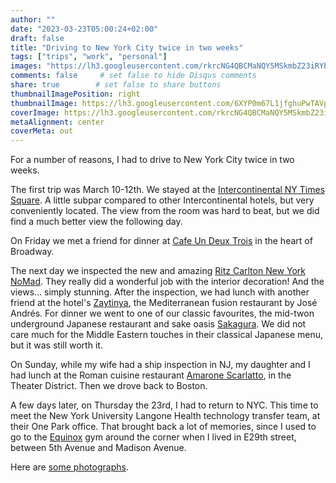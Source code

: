 ```yaml
---
author: ""
date: "2023-03-23T05:00:24+02:00"
draft: false
title: "Driving to New York City twice in two weeks"
tags: ["trips", "work", "personal"]
images: "https://lh3.googleusercontent.com/rkrcNG4QBCMaNQY5MSkmbZ23iRYbhtr-RxvkE128piwhKIz1W-OfJBZHy5BYK-SkNawxb_JnMXKvsSoLdMRn8-xmveViMSyssXEokXcL0OV4cj_lsboCiu2UVbETwfZDKgKbkLHsFLk=w2400"
comments: false     # set false to hide Disqus comments
share: true        # set false to share buttons
thumbnailImagePosition: right
thumbnailImage: https://lh3.googleusercontent.com/6XYP0m67L1jfghuPwTAVpqjxFjV-GG1hJBdNhZlf30d5Fn7LRfo-DiNlBift44Gp3E6YZFgz39ozk9f5KALPb4BfcXQG2QgwJpmKG3jGzuDqfsxXp4GVyoEDE8gCyIODnJkh4md8Xs4=w2400
coverImage: https://lh3.googleusercontent.com/rkrcNG4QBCMaNQY5MSkmbZ23iRYbhtr-RxvkE128piwhKIz1W-OfJBZHy5BYK-SkNawxb_JnMXKvsSoLdMRn8-xmveViMSyssXEokXcL0OV4cj_lsboCiu2UVbETwfZDKgKbkLHsFLk=w2400
metaAlignment: center
coverMeta: out
---
```


For a number of reasons, I had to drive to New York City twice in two weeks.

<!--more-->

The first trip was March 10-12th. We stayed at the [Intercontinental NY Times Square](https://www.interconny.com/). A little subpar compared to other Intercontinental hotels, but very conveniently located. The view from the room was hard to beat, but we did find a much better view the following day.

On Friday we met a friend for dinner at [Cafe Un Deux Trois](https://www.cafeundeuxtrois.com/) in the heart of Broadway. 

The next day we inspected the new and amazing [Ritz Carlton New York NoMad](https://www.ritzcarlton.com/en/hotels/new-york/nomad#Hotel). They really did a wonderful job with the interior decoration! And the views... simply stunning. After the inspection, we had lunch with another friend at the hotel's [Zaytinya](https://www.ritzcarlton.com/en/hotels/new-york/nomad/dining/zaytinya), the Mediterranean fusion restaurant by José Andrés. For dinner we went to one of our classic favourites, the mid-twon underground Japanese restaurant and sake oasis [Sakagura](http://www.sakagura.com/). We did not care much for the Middle Eastern touches in their classical Japanese menu, but it was still worth it.

On Sunday, while my wife had a ship inspection in NJ, my daughter and I had lunch at the Roman cuisine restaurant [Amarone Scarlatto](https://scarlattony.com/), in the Theater District. Then we drove back to Boston.

A few days later, on Thursday the 23rd, I had to return to NYC. This time to meet the New York University Langone Health technology transfer team, at their One Park office. That brought back a lot of memories, since I used to go to the [Equinox](https://www.equinox.com/clubs/new-york/midtown/park) gym around the corner when I lived in E29th street, between 5th Avenue and Madison Avenue.

Here are [some photographs](https://photos.app.goo.gl/NSUPRLhXoUxvKZrB6).